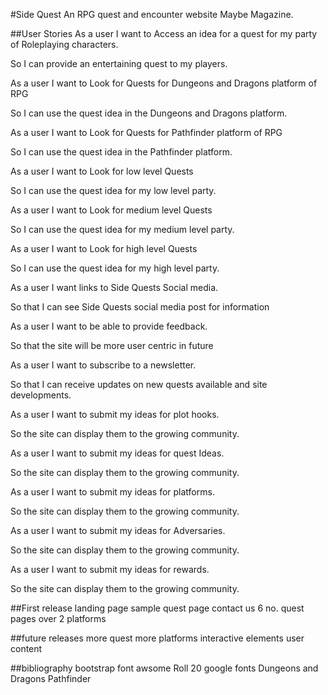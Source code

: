 #Side Quest
An RPG quest and encounter website Maybe Magazine.

##User Stories
As a user I want to Access an idea for a quest for my party of Roleplaying characters.

So I can provide an entertaining quest to my players.

As a user I want to Look for Quests for Dungeons and Dragons platform of RPG

So I can use the quest idea in the Dungeons and Dragons platform.

As a user I want to Look for Quests for Pathfinder platform of RPG

So I can use the quest idea in the Pathfinder platform.

As a user I want to Look for low level Quests

So I can use the quest idea for my low level party.

As a user I want to Look for medium level Quests

So I can use the quest idea for my medium level party.

As a user I want to Look for high level Quests

So I can use the quest idea for my high level party.

As a user I want links to Side Quests Social media.

So that I can see Side Quests social media post for information

As a user I want to be able to provide feedback.

So that the site will be more user centric in future

As a user I want to subscribe to a newsletter.

So that I can receive updates on new quests available and site developments.

As a user I want to submit my ideas for plot hooks.

So the site can display them to the growing community.

As a user I want to submit my ideas for quest Ideas.

So the site can display them to the growing community.

As a user I want to submit my ideas for platforms.

So the site can display them to the growing community.

As a user I want to submit my ideas for Adversaries.

So the site can display them to the growing community.

As a user I want to submit my ideas for rewards.

So the site can display them to the growing community.

##First release
landing page 
sample quest page
contact us
6 no. quest pages over 2 platforms

##future releases
more quest 
more platforms
interactive elements
user content 

##bibliography
bootstrap
font awsome
Roll 20
google fonts
Dungeons and Dragons
Pathfinder

